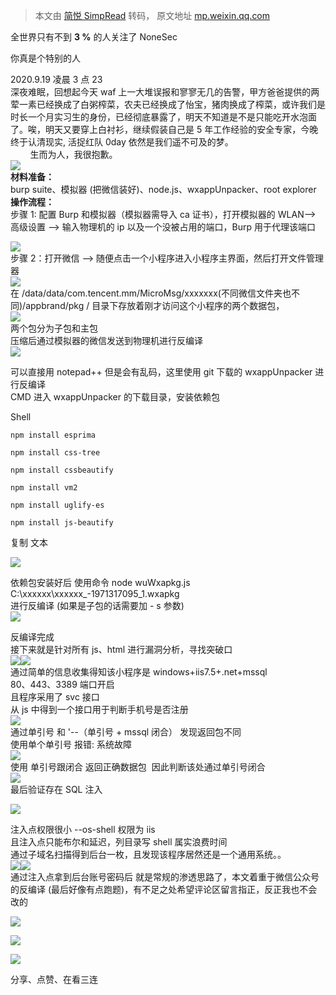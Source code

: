 > 本文由 [简悦 SimpRead](http://ksria.com/simpread/) 转码， 原文地址 [mp.weixin.qq.com](https://mp.weixin.qq.com/s/cmcZLs2aRBTgFYaj8_nwXg)

全世界只有不到 **3 %** 的人关注了 NoneSec

你真是个特别的人

2020.9.19 凌晨 3 点 23  
深夜难眠，回想起今天 waf 上一大堆误报和寥寥无几的告警，甲方爸爸提供的两荤一素已经换成了白粥榨菜，农夫已经换成了怡宝，猪肉换成了榨菜，或许我们是时长一个月实习生的身份，已经彻底暴露了，明天不知道是不是只能吃开水泡面了。唉，明天又要穿上白衬衫，继续假装自己是 5 年工作经验的安全专家，今晚终于认清现实, 活捉红队 0day 依然是我们遥不可及的梦。  
        生而为人，我很抱歉。  
![](https://mmbiz.qpic.cn/mmbiz_jpg/dAMlD06OYdJrSiaPicANDvr9X0eUHic0BclVOVoqMyRNow8wtoqd52CCQCRSdeHnSR8ulnXs9icuia09OKuNPDaZtsg/640?wx_fmt=jpeg)  
**材料准备：**  
burp suite、模拟器 (把微信装好)、node.js、wxappUnpacker、root explorer  
**操作流程：**  
步骤 1: 配置 Burp 和模拟器（模拟器需导入 ca 证书），打开模拟器的 WLAN--> 高级设置 --> 输入物理机的 ip 以及一个没被占用的端口，Burp 用于代理该端口  
  
![](https://mmbiz.qpic.cn/mmbiz_png/dAMlD06OYdJrSiaPicANDvr9X0eUHic0BclianAvZRGaYnicib0mr2dV5nHytxdpxjb7dDOicFIsjRBWNt53Lb2TQdAVQ/640?wx_fmt=png)  
步骤 2：打开微信 --> 随便点击一个小程序进入小程序主界面，然后打开文件管理器  
![](https://mmbiz.qpic.cn/mmbiz_png/dAMlD06OYdJrSiaPicANDvr9X0eUHic0BclAlY6ch0JV9Boap0KGcr72a7icoKDGr1uZpv0HpmsBHW2Uyz6zfYPH7g/640?wx_fmt=png)  
在 /data/data/com.tencent.mm/MicroMsg/xxxxxxx(不同微信文件夹也不同)/appbrand/pkg / 目录下存放着刚才访问这个小程序的两个数据包，  
![](https://mmbiz.qpic.cn/mmbiz_png/dAMlD06OYdJrSiaPicANDvr9X0eUHic0Bclgtb1wyEXias3ibpZQBZwDALj8wUOV9ibtoGTl9sIHCCwErYDSM58zA2ibA/640?wx_fmt=png)  
两个包分为子包和主包   
压缩后通过模拟器的微信发送到物理机进行反编译  
![](https://mmbiz.qpic.cn/mmbiz_png/dAMlD06OYdJrSiaPicANDvr9X0eUHic0BclZGrEibuRt0J6KPVEmq9cn5sJXqDU0efCgicEVXE7XrIBHNiamVQwtCib5A/640?wx_fmt=png)  
  
可以直接用 notepad++ 但是会有乱码，这里使用 git 下载的 wxappUnpacker 进行反编译  
CMD 进入 wxappUnpacker 的下载目录，安装依赖包  

Shell

```
npm install esprima

npm install css-tree

npm install cssbeautify

npm install vm2

npm install uglify-es

npm install js-beautify
```

 复制 文本

  
![](https://mmbiz.qpic.cn/mmbiz_png/dAMlD06OYdJrSiaPicANDvr9X0eUHic0BclZghQexO4zVaDYiak5e3DsrBP4v0lcoSicycI5C05tOStZhUPoVASUDxw/640?wx_fmt=png)  
  
依赖包安装好后 使用命令 node wuWxapkg.js C:\xxxxxx\xxxxxx\_-1971317095_1.wxapkg  
进行反编译 (如果是子包的话需要加 - s 参数)  
![](https://mmbiz.qpic.cn/mmbiz_png/dAMlD06OYdJrSiaPicANDvr9X0eUHic0BclovdFQlYdmyIibMKicZCwncwpYuXUrFPJgKbkcQQhibhJLicJicDyHWWTXeg/640?wx_fmt=png)  
  
反编译完成  
接下来就是针对所有 js、html 进行漏洞分析，寻找突破口  
![](https://mmbiz.qpic.cn/mmbiz_png/dAMlD06OYdJrSiaPicANDvr9X0eUHic0BcljqqSAPFsXlNsOLazEZiaWdUfhwGQHwqUB6eufWVWoNZz52gBubJGBNQ/640?wx_fmt=png)![](https://mmbiz.qpic.cn/mmbiz_png/dAMlD06OYdJrSiaPicANDvr9X0eUHic0BclEGrFVJ8xRevEersCtZViaOcQwqYS4tbhRqdfODGtp6Yy6tiacwOGb0sw/640?wx_fmt=png)  
通过简单的信息收集得知该小程序是 windows+iis7.5+.net+mssql  
80、443、3389 端口开启  
且程序采用了 svc 接口  
从 js 中得到一个接口用于判断手机号是否注册  
![](https://mmbiz.qpic.cn/mmbiz_png/dAMlD06OYdJrSiaPicANDvr9X0eUHic0BclgFKibBa3Xp3scZZWw2VudTIVT2pVcuQIuvicVEic8fiaStGXWXicKFHfbvw/640?wx_fmt=png)  
通过单引号 和 '--（单引号 + mssql 闭合） 发现返回包不同   
使用单个单引号 报错: 系统故障  
![](https://mmbiz.qpic.cn/mmbiz_png/dAMlD06OYdJrSiaPicANDvr9X0eUHic0Bcl4SLiaPOj2x1fCp7T3XMcg8GfQszTGM3sibuF21kdvRSb71uIXLFHawUQ/640?wx_fmt=png)  
使用 单引号跟闭合 返回正确数据包  因此判断该处通过单引号闭合  
![](https://mmbiz.qpic.cn/mmbiz_png/dAMlD06OYdJrSiaPicANDvr9X0eUHic0BclmyMhic7p89Z0YDD3zKlMicHoWmvADhEeU0YnDlYKia2w02jChRNoXgw2g/640?wx_fmt=png)  
最后验证存在 SQL 注入  
  
![](https://mmbiz.qpic.cn/mmbiz_png/dAMlD06OYdJrSiaPicANDvr9X0eUHic0BclfTfb4H29S7LnAvQPNvxHuRHpGOEc6OeEz208BSBQxXAiaCJYZUO1m7Q/640?wx_fmt=png)  
  
注入点权限很小 --os-shell 权限为 iis  
且注入点只能布尔和延迟，列目录写 shell 属实浪费时间  
通过子域名扫描得到后台一枚，且发现该程序居然还是一个通用系统。。  
![](https://mmbiz.qpic.cn/mmbiz_png/dAMlD06OYdJrSiaPicANDvr9X0eUHic0Bcl7aXGt1FsOo7hfVU1TONCMgTw3fzEMRxnZ9JK9BWv29fM1PTLo2DoBQ/640?wx_fmt=png)![](https://mmbiz.qpic.cn/mmbiz_png/dAMlD06OYdJrSiaPicANDvr9X0eUHic0BclGKfecLh4NP2VUiaf5ia1l1Y6o6rRjcCYjy3MmYAnTy0mPwZHH6tZos2Q/640?wx_fmt=png)  
通过注入点拿到后台账号密码后 就是常规的渗透思路了，本文着重于微信公众号的反编译 (最后好像有点跑题)，有不足之处希望评论区留言指正，反正我也不会改的  

![](https://mmbiz.qpic.cn/mmbiz_gif/dAMlD06OYdJrSiaPicANDvr9X0eUHic0BclOkRjDFyIKzHqicoiaA2RpPvu0BZ7h4KORonqk6bAlB5qpbfmHdH3fnUQ/640?wx_fmt=gif)  

![](https://mmbiz.qpic.cn/mmbiz_gif/dAMlD06OYdJrSiaPicANDvr9X0eUHic0BclOkRjDFyIKzHqicoiaA2RpPvu0BZ7h4KORonqk6bAlB5qpbfmHdH3fnUQ/640?wx_fmt=gif)  

![](https://mmbiz.qpic.cn/mmbiz_gif/dAMlD06OYdJrSiaPicANDvr9X0eUHic0BclOkRjDFyIKzHqicoiaA2RpPvu0BZ7h4KORonqk6bAlB5qpbfmHdH3fnUQ/640?wx_fmt=gif)  

分享、点赞、在看三连